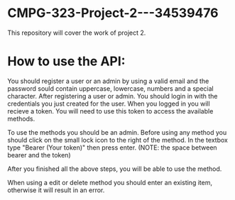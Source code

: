 # CMPG-323-Project-2---34539476
This repository will cover the work of project 2.


# How to use the API:

You should register a user or an admin by using a valid email and the password sould contain uppercase, lowercase, numbers and a special character.
After registering a user or admin. You should login in with the credentials you just created for the user. When you logged in you will recieve a token. You will need to use this token to access the available methods.

To use the methods you should be an admin. Before using any method you should click on the small lock icon to the right of the method. In the textbox type "Bearer (Your token)" then press enter. (NOTE: the space between bearer and the token)

After you finished all the above steps, you will be able to use the method.

When using a edit or delete method you should enter an existing item, otherwise it will result in an error.
